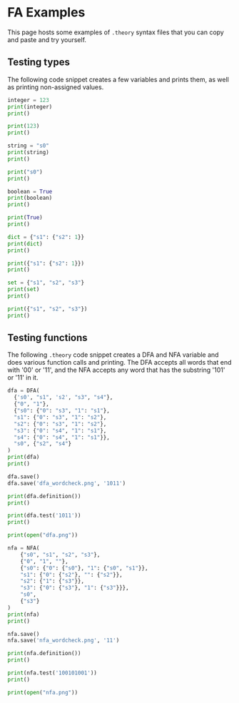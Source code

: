 # FA Examples

This page hosts some examples of `.theory` syntax files that you can copy and paste and try yourself.

## Testing types

The following code snippet creates a few variables and prints them, as well as printing non-assigned values.
```python
integer = 123
print(integer)
print()

print(123)
print()

string = "s0"
print(string)
print()

print("s0")
print()

boolean = True
print(boolean)
print()

print(True)
print()

dict = {"s1": {"s2": 1}}
print(dict)
print()

print({"s1": {"s2": 1}})
print()

set = {"s1", "s2", "s3"}
print(set)
print()

print({"s1", "s2", "s3"})
print()
```

## Testing functions

The following `.theory` code snippet creates a DFA and NFA variable and does various function calls and printing. The DFA accepts all words that end with '00' or '11', and the NFA accepts any word that has the substring '101' or '11' in it.

```python
dfa = DFA(
  {'s0', "s1", 's2', "s3", "s4"}, 
  {"0", "1"}, 
  {"s0": {"0": "s3", "1": "s1"}, 
  "s1": {"0": "s3", "1": "s2"}, 
  "s2": {"0": "s3", "1": "s2"}, 
  "s3": {"0": "s4", "1": "s1"}, 
  "s4": {"0": "s4", "1": "s1"}}, 
  "s0", {"s2", "s4"}
)
print(dfa)
print()

dfa.save()
dfa.save('dfa_wordcheck.png', '1011')

print(dfa.definition())
print()

print(dfa.test('1011'))
print()

print(open("dfa.png"))

nfa = NFA(
    {"s0", "s1", "s2", "s3"}, 
    {"0", "1", ""}, 
    {"s0": {"0": {"s0"}, "1": {"s0", "s1"}}, 
    "s1": {"0": {"s2"}, "": {"s2"}}, 
    "s2": {"1": {"s3"}}, 
    "s3": {"0": {"s3"}, "1": {"s3"}}}, 
    "s0", 
    {"s3"}
)
print(nfa)
print()

nfa.save()
nfa.save('nfa_wordcheck.png', '11')

print(nfa.definition())
print()

print(nfa.test('100101001'))
print()

print(open("nfa.png"))
```


